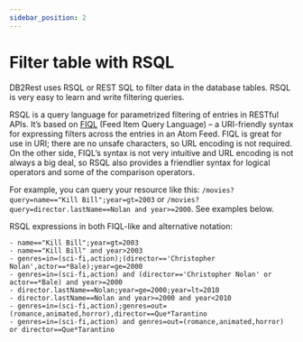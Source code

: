 ```yaml
---
sidebar_position: 2
---
```


# Filter table with RSQL 

DB2Rest uses RSQL or REST SQL to filter data in the database tables. RSQL is very easy to learn and write filtering queries.

RSQL is a query language for parametrized filtering of entries in RESTful APIs. It’s based on [FIQL](https://datatracker.ietf.org/doc/html/draft-nottingham-atompub-fiql-00 "Feed Item Query Language") (Feed Item Query Language) – a URI-friendly syntax for expressing filters across the entries in an Atom Feed. FIQL is great for use in URI; there are no unsafe characters, so URL encoding is not required. On the other side, FIQL’s syntax is not very intuitive and URL encoding is not always a big deal, so RSQL also provides a friendlier syntax for logical operators and some of the comparison operators.

For example, you can query your resource like this: `/movies?query=name=="Kill Bill";year=gt=2003` or `/movies?query=director.lastName==Nolan and year>=2000`. See examples below.

RSQL expressions in both FIQL-like and alternative notation: 

```
- name=="Kill Bill";year=gt=2003
- name=="Kill Bill" and year>2003
- genres=in=(sci-fi,action);(director=='Christopher Nolan',actor==*Bale);year=ge=2000
- genres=in=(sci-fi,action) and (director=='Christopher Nolan' or actor==*Bale) and year>=2000
- director.lastName==Nolan;year=ge=2000;year=lt=2010
- director.lastName==Nolan and year>=2000 and year<2010
- genres=in=(sci-fi,action);genres=out=(romance,animated,horror),director==Que*Tarantino
- genres=in=(sci-fi,action) and genres=out=(romance,animated,horror) or director==Que*Tarantino

```



